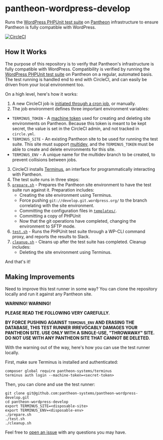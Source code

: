 # pantheon-wordpress-develop

Runs the [WordPress PHPUnit test suite](https://make.wordpress.org/core/handbook/testing/automated-testing/phpunit/) on [Pantheon](https://pantheon.io/) infrastructure to ensure Pantheon is fully compatible with WordPress.

[![CircleCI](https://circleci.com/gh/pantheon-systems/pantheon-wordpress-develop.svg?style=svg)](https://circleci.com/gh/pantheon-systems/pantheon-wordpress-develop)

## How It Works

The purpose of this repository is to verify that Pantheon's infrastructure is fully compatible with WordPress. Compatibility is verified by running the [WordPress PHPUnit test suite](https://make.wordpress.org/core/handbook/testing/automated-testing/phpunit/) on Pantheon on a regular, automated basis. The test running is handled end to end with CircleCI, and can easily be driven from your local environment too.

On a high level, here's how it works:

1. A new CircleCI job is [initiated through a cron job](https://circleci.com/docs/nightly-builds/), or manually.
2. The job environment defines three important environment variables:
 * `TERMINUS_TOKEN` - A [machine token](https://pantheon.io/docs/machine-tokens/) used for creating and deleting site environments on Pantheon. Because this token is meant to be kept secret, the value is set in the CircleCI admin, and not tracked in `circle.yml`.
 * `TERMINUS_SITE` - An existing Pantheon site to be used for running the test suite. This site must support [multidev](https://pantheon.io/features/multidev-cloud-environments), and the `TERMINUS_TOKEN` must be able to create and delete environments for this site.
 * `TERMINUS_ENV` - A unique name for the multidev branch to be created, to prevent collisions between jobs.
3. CircleCI installs [Terminus](https://pantheon.io/docs/terminus/), an interface for programmatically interacting with Pantheon.
4. The test suite runs in three steps:
 1. [`prepare.sh`](https://github.com/pantheon-systems/pantheon-wordpress-develop/blob/master/prepare.sh) - Prepares the Pantheon site environment to have the test suite run against it. Preparation includes:
    * Creating the site environment using Terminus.
    * Force pushing `git://develop.git.wordpress.org/` to the branch correlating with the site environment.
    * Committing the configuration files in [`templates/`](https://github.com/pantheon-systems/pantheon-wordpress-develop/tree/master/templates).
    * Committing a copy of PHPUnit
    * Now that the git operations have completed, changing the environment to SFTP mode.
 2. [`test.sh`](https://github.com/pantheon-systems/pantheon-wordpress-develop/blob/master/test.sh) - Runs the PHPUnit test suite through a WP-CLI command proxy, and reports the results to Slack.
 3. [`cleanup.sh`](https://github.com/pantheon-systems/pantheon-wordpress-develop/blob/master/cleanup.sh) - Cleans up after the test suite has completed. Cleanup includes:
    * Deleting the site environment using Terminus.

And that's it!

## Making Improvements

Need to improve this test runner in some way? You can clone the repository locally and run it against any Pantheon site.

**WARNING! WARNING!**

**PLEASE READ THE FOLLOWING VERY CAREFULLY.**

**BY FORCE PUSHING AGAINST `TERMINUS_ENV` AND ERASING THE DATABASE, THIS TEST RUNNER IRREVOCABLY DAMAGES YOUR PANTHEON SITE. USE ONLY WITH A SINGLE-USE, "THROWAWAY" SITE. DO NOT USE WITH ANY PANTHEON SITE THAT CANNOT BE DELETED.** 

With the warning out of the way, here's how you can use the test runner locally.

First, make sure Terminus is installed and authenticated:

    composer global require pantheon-systems/terminus
    terminus auth login --machine-token=<secret-token>

Then, you can clone and use the test runner:

    git clone git@github.com:pantheon-systems/pantheon-wordpress-develop.git
    cd pantheon-wordpress-develop
    export TERMINUS_SITE=<disposable-site>
    export TERMINUS_ENV=<disposable-env>
    ./prepare.sh
    ./test.sh
    ./cleanup.sh
    
Feel free to [open an issue](https://github.com/pantheon-systems/pantheon-wordpress-develop/issues) with any questions you may have.
